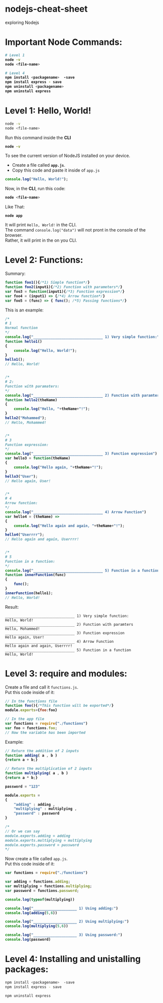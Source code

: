 # nodejs-cheat-sheet
 exploring Nodejs

# Important Node Commands:

<b>

```bash
# Level 1
node -v
node <file-name>

# Level 4
npm install <packagename>  -save
npm install express - save
npm uninstall <packagename>
npm uninstall express
```

</b>





# Level 1: Hello, World!

```bash
node -v
node <file-name>

```


Run this command inside the **CLI**

<b>

```bash
node -v
```

</b>

To see the current version of NodeJS installed on your
device.


- Create a file called **`app.js`**.
- Copy this code and paste it inside of `app.js`

<b>

```javascript
console.log("Hello, World!");
```
</b>

Now, in the **CLI**, run this code:

<b>

```bash
node <file-name>
```

</b>

Like That:
<b>

```shell
node app
```

</b>

It will print `Hello, World!` in the CLI.  
The command `console.log("data")` will not pront in the console of the browser.  
Rather, it will print in the on you CLI.






# Level 2: Functions:

Summary:

<b>

```javascript
function foo1(){/*1) Simple function*/}
function foo2(input1){/*2) Function with parameters*/}
var foo3 = function(input1){/*3) Function expression*/}
var foo4 = (input1) => {/*4) Arrow function*/}
var foo5 = (func) => { func(); /*5) Passing functions*/}
```
</b>

This is an example:


<b>

```javascript
/*
# 1
Normal function
*/
console.log("________________________________ 1) Very simple function:")
function hello1()
{
	console.log("Hello, World!");
}
hello1();
// Hello, World!


/*
# 2:
Function with paramaters:
*/
console.log("________________________________ 2) Function with paramters")
function hello2(theName)
{
	console.log("Hello, "+theName+"!");
}
hello2("Mohammed");
// Hello, Mohammed!


/*
# 3
Function expression:
*/
console.log("________________________________ 3) Function expression")
var hello3 = function(theName)
{
	console.log("Hello again, "+theName+"!");
}
hello3("User");
// Hello again, User!


/*
# 4
Arrow function:
*/
console.log("________________________________ 4) Arrow Function")
var hello4 = (theName) => 
{
	console.log("Hello again and again, "+theName+"!");
}
hello4("Userrrr");
// Hello again and again, Userrrr!


/*
# 5
Function in a function:
*/
console.log("________________________________ 5) Function in a function")
function innerFunction(func) 
{
	func();
}
innerFunction(hello1);
// Hello, World!

```

</b>

Result:

```
________________________________ 1) Very simple function:
Hello, World!
________________________________ 2) Function with paramters
Hello, Mohammed!
________________________________ 3) Function expression
Hello again, User!
________________________________ 4) Arrow Function
Hello again and again, Userrrr!
________________________________ 5) Function in a function
Hello, World!
```


















# Level 3: require and modules:

Create a file and call it `functions.js`.  
Put this code inside of it:

<b>

```javascript
// In the functions file 
function foo(){/*This function will be exported*/}
module.exports={foo:foo}

// In the app file
var functions = require("./functions")
var foo = functions.foo;
// Now the variable has been imported
```
</b>

Example:

<b>

```javascript
// Return the addition of 2 inputs
function adding( a , b )
{return a + b;}

// Return the multiplication of 2 inputs
function multiplying( a , b )
{return a * b;}

password = "123"

module.exports =
{
	"adding" : adding ,
	"multiplying" : multiplying ,
	"password" : password
}

/*
// Or we can say
module.exports.adding = adding
module.exports.multiplying = multiplying
module.exports.password = password
*/
```

</b>


Now create a file called `app.js`.  
Put this code inside of it:

<b>

```javascript
var functions = require("./functions")

var adding = functions.adding;
var multiplying = functions.multiplying;
var password = functions.password;

console.log(typeof(multiplying))

console.log("____________________ 1) Using adding:")
console.log(adding(5,6))

console.log("____________________ 2) Using multiplying:")
console.log(multiplying(5,6))

console.log("____________________ 3) Using password:")
console.log(password)
```

</b>








# Level 4: Installing and unistalling packages:

```bash
npm install <packagename>  -save
npm install express - save

npm uninstall express
```







